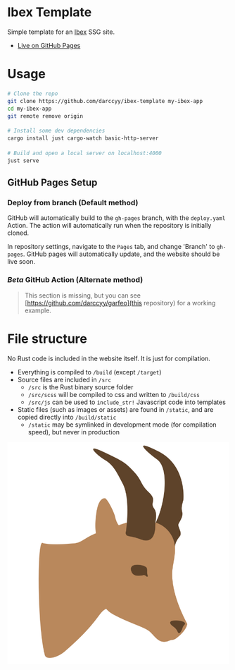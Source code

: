 # Ibex Template

Simple template for an [Ibex](https://github.com/darccyy/ibex) SSG site.

- [Live on GitHub Pages](https://darccyy.github.io/ibex-template)

# Usage

```sh
# Clone the repo
git clone https://github.com/darccyy/ibex-template my-ibex-app
cd my-ibex-app
git remote remove origin

# Install some dev dependencies
cargo install just cargo-watch basic-http-server

# Build and open a local server on localhost:4000
just serve
```

## GitHub Pages Setup

### Deploy from branch (Default method)

GitHub will automatically build to the `gh-pages` branch, with the `deploy.yaml` Action. The action will automatically run when the repository is initially cloned.

In repository settings, navigate to the `Pages` tab, and change 'Branch' to `gh-pages`. GitHub pages will automatically update, and the website should be live soon.

### *Beta* GitHub Action (Alternate method)

> This section is missing, but you can see [https://github.com/darccyy/garfeo](this repository) for a working example.

# File structure

No Rust code is included in the website itself. It is just for compilation.

- Everything is compiled to `/build` (except `/target`)
- Source files are included in `/src`
    - `/src` is the Rust binary source folder
    - `/src/scss` will be compiled to css and written to `/build/css`
    - `/src/js` can be used to `include_str!` Javascript code into templates
- Static files (such as images or assets) are found in `/static`, and are copied directly into `/build/static`
    - `/static` may be symlinked in development mode (for compilation speed), but never in production

![Ibex logo](static/icon.png)

